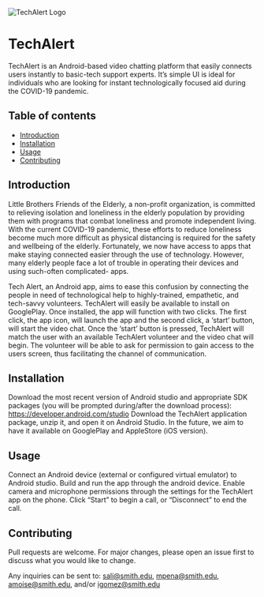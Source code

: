 ![TechAlert Logo](https://ibb.co/QkMHsMs)

# TechAlert

TechAlert is an Android-based video chatting platform that easily connects users instantly to basic-tech support experts. It’s simple UI is ideal for individuals who are looking for instant technologically focused aid during the COVID-19 pandemic.

## Table of contents
* [Introduction](#intro)
* [Installation](#install)
* [Usage](#usage)
* [Contributing](#contrib)

## Introduction

Little Brothers Friends of the Elderly, a non-profit organization, is committed to relieving isolation  and loneliness in the elderly population by providing them with programs that combat loneliness and promote independent living. With the current COVID-19 pandemic, these efforts to reduce loneliness become much more difficult as physical distancing is required for the safety and wellbeing of the elderly. Fortunately, we now have access to apps that make staying connected easier through the use of technology. However, many elderly people face a lot of trouble in operating their devices and using such-often complicated- apps. 

Tech Alert, an Android app, aims to ease this confusion by connecting the people in need of technological help to highly-trained, empathetic, and tech-savvy volunteers. TechAlert will easily be available to install on GooglePlay. Once installed, the app will function with two clicks. The first click, the app icon, will launch the app and the second click, a ‘start’ button, will start the video chat. Once the ‘start’ button is pressed, TechAlert will match the user with an available TechAlert volunteer and the video chat will begin. The volunteer will be able to ask for permission to gain access to the users screen, thus facilitating the channel of communication. 

## Installation

Download the most recent version of Android studio and appropriate SDK packages (you will be prompted during/after the download process): https://developer.android.com/studio
 Download the TechAlert application package, unzip it, and open it on Android Studio. 
In the future, we aim to have it available on GooglePlay and AppleStore (iOS version).

## Usage

Connect an Android device (external or configured virtual emulator) to Android studio.
Build and run the app through the android device.
Enable camera and microphone permissions through the settings for the TechAlert app on the phone.
Click “Start” to begin a call, or “Disconnect” to end the call.

## Contributing
Pull requests are welcome. For major changes, please open an issue first to discuss what you would like to change.

Any inquiries can be sent to: sali@smith.edu, mpena@smith.edu, amoise@smith.edu, and/or igomez@smith.edu





